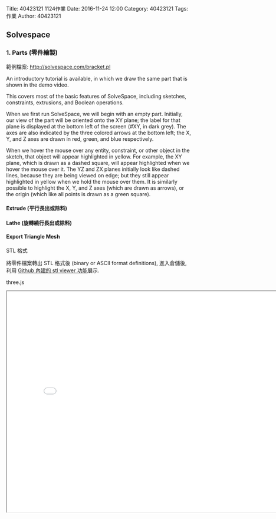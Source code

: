 Title: 40423121 1124作業
Date: 2016-11-24 12:00
Category: 40423121
Tags: 作業
Author: 40423121

<!-- PELICAN_END_SUMMARY -->

<h2>Solvespace</h2>
<h3>1. Parts (零件繪製)</h3>
<p>範例檔案: <a href="http://solvespace.com/bracket.pl">http://solvespace.com/bracket.pl</a></p>
<p>An introductory tutorial is available, in which we draw the same part that is shown in the demo video. </p>
<p>This covers most of the basic features of SolveSpace, including sketches, constraints, extrusions, and Boolean operations.</p>
<p>When we first run SolveSpace, we will begin with an empty part. Initially, our view of the part will be oriented onto the XY plane; the label for that plane is displayed at the bottom left of the screen (#XY, in dark grey). The axes are also indicated by the three colored arrows at the bottom left; the X, Y, and Z axes are drawn in red, green, and blue respectively.</p>
<p>When we hover the mouse over any entity, constraint, or other object in the sketch, that object will appear highlighted in yellow. For example, the XY plane, which is drawn as a dashed square, will appear highlighted when we hover the mouse over it. The YZ and ZX planes initially look like dashed lines, because they are being viewed on edge; but they still appear highlighted in yellow when we hold the mouse over them. It is similarly possible to highlight the X, Y, and Z axes (which are drawn as arrows), or the origin (which like all points is drawn as a green square).</p>
<h4>Extrude (平行長出或除料)</h4>
<h4>Lathe (旋轉繞行長出或除料)</h4>
<h4>Export Triangle Mesh</h4>
<p>STL 格式</p>
<p>將零件檔案轉出 STL 格式後 (binary or ASCII format definitions), 進入倉儲後, 利用 <a href="https://help.github.com/articles/3d-file-viewer/">Github 內建的 stl viewer 功能</a>展示.</p>
<p>three.js</p>
<iframe src="./../w7/1124.html" width="800" height="600"></iframe>

